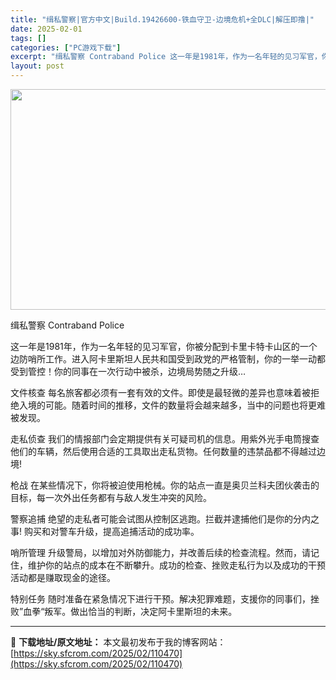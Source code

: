```yaml
---
title: "缉私警察|官方中文|Build.19426600-铁血守卫-边境危机+全DLC|解压即撸|"
date: 2025-02-01
tags: []
categories: ["PC游戏下载"]
excerpt: "缉私警察 Contraband Police 这一年是1981年，作为一名年轻的见习军官，你被分配到卡里卡特卡山区的一个边防哨所工作。进入阿卡里斯坦人民共和国受到政党的严格管制，你的一举一动都受到管控！你的同事在一次行动中被杀，边境局势随之升级… 文件核查 每名旅客都必须有一套有效的文件。即使是最轻&hellip;"
layout: post
---
```


<img class="aligncenter size-full wp-image-110444" src="https://sky.sfcrom.com/wp-content/uploads/2025/02/2025020113323821.webp" alt="" width="616" height="353" />

缉私警察 Contraband Police

这一年是1981年，作为一名年轻的见习军官，你被分配到卡里卡特卡山区的一个边防哨所工作。进入阿卡里斯坦人民共和国受到政党的严格管制，你的一举一动都受到管控！你的同事在一次行动中被杀，边境局势随之升级…

文件核查
每名旅客都必须有一套有效的文件。即使是最轻微的差异也意味着被拒绝入境的可能。随着时间的推移，文件的数量将会越来越多，当中的问题也将更难被发现。

走私侦查
我们的情报部门会定期提供有关可疑司机的信息。用紫外光手电筒搜查他们的车辆，然后使用合适的工具取出走私货物。任何数量的违禁品都不得越过边境!

枪战
在某些情况下，你将被迫使用枪械。你的站点一直是奥贝兰科夫团伙袭击的目标，每一次外出任务都有与敌人发生冲突的风险。

警察追捕
绝望的走私者可能会试图从控制区逃跑。拦截并逮捕他们是你的分内之事! 购买和对警车升级，提高追捕活动的成功率。

哨所管理
升级警局，以增加对外防御能力，并改善后续的检查流程。然而，请记住，维护你的站点的成本在不断攀升。成功的检查、挫败走私行为以及成功的干预活动都是赚取现金的途径。

特别任务
随时准备在紧急情况下进行干预。解决犯罪难题，支援你的同事们，挫败”血拳“叛军。做出恰当的判断，决定阿卡里斯坦的未来。

---
📖 **下载地址/原文地址：** 本文最初发布于我的博客网站：[https://sky.sfcrom.com/2025/02/110470](https://sky.sfcrom.com/2025/02/110470)
